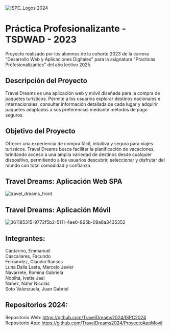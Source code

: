![ISPC_Logos 2024](https://github.com/user-attachments/assets/91b753b3-34c1-468e-bb95-ca7f5c169ec9)

# Práctica Profesionalizante - TSDWAD - 2023

Proyecto realizado por los alumnos de la cohorte 2023 de la carrera "Desarrollo Web y Aplicaciones Digitales" para la asignatura "Practicas Profesionalizantes" del año lectivo 2025.  

## Descripción del Proyecto

Travel Dreams es una aplicación web y móvil diseñada para la compra de paquetes turísticos.
Permite a los usuarios explorar destinos nacionales e internacionales, consultar información detallada de cada lugar y adquirir paquetes adaptados a sus preferencias mediante métodos de pago seguros.  

## Objetivo del Proyecto

Ofrecer una experiencia de compra fácil, intuitiva y segura para viajes turísticos.
Travel Dreams busca facilitar la planificación de vacaciones, brindando acceso a una amplia variedad de destinos desde cualquier dispositivo, permitiendo a los usuarios descubrir, seleccionar y disfrutar del mundo con total comodidad y confianza.  

## Travel Dreams: Aplicación Web SPA
![travel_dreams_front](https://github.com/TravelDreams2024/ISPC2024/assets/45200064/ad03b552-ba52-49b8-9bb9-36955ba119d6)

## Travel Dreams: Aplicación Móvil
![361185315-9772f5b2-5111-4ee0-865b-09a8a3435352](https://github.com/user-attachments/assets/04eeb19b-0a8a-4ebf-9f4b-1706edf9ad1c)

## Integrantes:

Cantarino, Emmanuel  
Cascallares, Facundo  
Fernandez, Claudio Ranses  
Luna Dalla Lasta, Marcelo Javier  
Navarrete, Romina Gabriela  
Nobiltá, Ivette Jael  
Ñañez, Nahir Nicolás  
Soto Valenzuela, Juan Gabriel  

## Repositorios 2024:
Repositorio Web: https://github.com/TravelDreams2024/ISPC2024  
Repositorio App: https://github.com/TravelDreams2024/ProyectoAppMovil  

